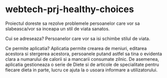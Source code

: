 # webtech-prj-healthy-choices

Proiectul doreste sa rezolve problemele persoanelor care vor sa slabeasca/vor sa inceapa un stil de viata sanatos.


Cui se adreseaza?
Persoanelor care vor sa isi schimbe stilul de viata.

Ce permite aplicatia?
Aplicatia permite crearea de meniuri, editarea acestora si stergerea acestora, persoanele putand astfel sa tina o evidenta clara a numarului de calorii si a mancarii consumate zilnic. 
De asemenea, aplicatia gestioneaza o serie de Diete si de articole de specialitate pentru fiecare dieta in parte, lucru ce ajuta la o usoara informare a utilizatorului.

